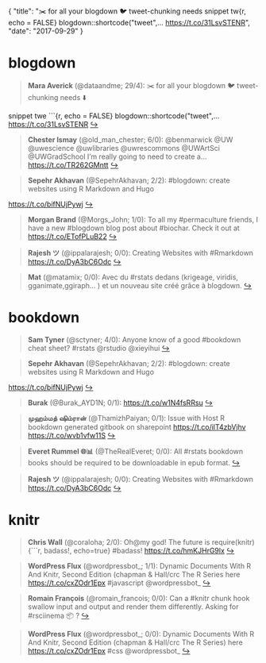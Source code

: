 {
  "title": "✂️ for all your blogdown 🐦 tweet-chunking needs  snippet tw{r, echo = FALSE} blogdown::shortcode(\"tweet\",… https://t.co/31LsvSTENR",
  "date": "2017-09-29"
}

# blogdown

> **Mara Averick** (@dataandme; 29/4): ✂️ for all your blogdown 🐦 tweet-chunking needs ⬇️
>
snippet twe
 \`\`\`{r, echo = FALSE}
 blogdown::shortcode("tweet",… https://t.co/31LsvSTENR  [&#8618;](https://twitter.com/xieyihui/status/913472457851510784)

<!-- -->


> **Chester Ismay** (@old_man_chester; 6/0): @benmarwick @UW @uwescience @uwlibraries @uwrescommons @UWArtSci @UWGradSchool I’m really going to need to create a… https://t.co/TR262GMntt  [&#8618;](https://twitter.com/xieyihui/status/913215369577324544)

<!-- -->


> **Sepehr Akhavan** (@SepehrAkhavan; 2/2): #blogdown: create websites using R Markdown and Hugo
>
https://t.co/bifNUjPywj  [&#8618;](https://twitter.com/xieyihui/status/913286900156268549)

<!-- -->


> **Morgan Brand** (@Morgs_John; 1/0): To all my #permaculture friends, I have a new #blogdown blog post about #biochar. Check it out at https://t.co/ETofPLuB22  [&#8618;](https://twitter.com/xieyihui/status/913414186197307392)

<!-- -->


> **Rajesh ツ** (@ippalarajesh; 0/0): Creating Websites with #Rmarkdown  https://t.co/DyA3bC6Odc  [&#8618;](https://twitter.com/xieyihui/status/913418406593839104)

<!-- -->


> **Mat** (@matamix; 0/0): Avec du #rstats dedans (krigeage, viridis, gganimate,ggiraph... ) et un nouveau site créé grâce à blogdown.  [&#8618;](https://twitter.com/xieyihui/status/913351112765386753)

<!-- -->


# bookdown

> **Sam Tyner** (@sctyner; 4/0): Anyone know of a good #bookdown cheat sheet? #rstats @rstudio @xieyihui  [&#8618;](https://twitter.com/xieyihui/status/913474061803671557)

<!-- -->


> **Sepehr Akhavan** (@SepehrAkhavan; 2/2): #blogdown: create websites using R Markdown and Hugo
>
https://t.co/bifNUjPywj  [&#8618;](https://twitter.com/xieyihui/status/913286900156268549)

<!-- -->


> **Burak** (@Burak_AYD1N; 0/1): https://t.co/w1N4fsRRsu  [&#8618;](https://twitter.com/xieyihui/status/913429632485076992)

<!-- -->


> **முஹம்மத் ஷிம்ரான்** (@ThamizhPaiyan; 0/1): Issue with Host R bookdown generated gitbook on sharepoint https://t.co/ilT4zbVjhv https://t.co/wvb1vfw11S  [&#8618;](https://twitter.com/xieyihui/status/913201608837668865)

<!-- -->


> **Everet Rummel 🌐📊** (@TheRealEveret; 0/0): All #rstats bookdown books should be required to be downloadable in epub format.  [&#8618;](https://twitter.com/xieyihui/status/913433607649337344)

<!-- -->


> **Rajesh ツ** (@ippalarajesh; 0/0): Creating Websites with #Rmarkdown  https://t.co/DyA3bC6Odc  [&#8618;](https://twitter.com/xieyihui/status/913418406593839104)

<!-- -->


# knitr

> **Chris Wall** (@coraloha; 2/0): Oh@my god! The future is require(knitr)
{\`\`\`r, badass!, echo=true}
#badass! https://t.co/hmKJHrG9lx  [&#8618;](https://twitter.com/xieyihui/status/913295084514242560)

<!-- -->


> **WordPress Flux** (@wordpressbot_; 1/1): Dynamic Documents With R And Knitr, Second Edition (chapman &amp; Hall/crc The R Series here  https://t.co/cxZOdr1Epx #javascript @wordpressbot_  [&#8618;](https://twitter.com/xieyihui/status/913232569352761350)

<!-- -->


> **Romain François** (@romain_francois; 0/0): Can a #knitr chunk hook swallow input and output and render them differently. Asking for #rsciinema 📦 ?  [&#8618;](https://twitter.com/xieyihui/status/913459936205639680)

<!-- -->


> **WordPress Flux** (@wordpressbot_; 0/0): Dynamic Documents With R And Knitr, Second Edition (chapman &amp; Hall/crc The R Series) here  https://t.co/cxZOdr1Epx #css @wordpressbot_  [&#8618;](https://twitter.com/xieyihui/status/913368259453489152)

<!-- -->


